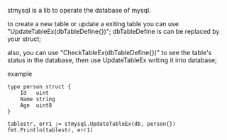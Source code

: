 stmysql is a lib to operate the database of mysql.
>
to create a new table or update a exiting table you can use "UpdateTableEx(dbTableDefine{})";
dbTableDefine is can be replaced by your struct;

also, you can use "CheckTableEx(dbTableDefine{})" to see the table's status in the database,
then use UpdateTableEx writing it into database;

example
```
type person struct {
	Id   uint
	Name string
	Age  uint8
}

tablestr, err1 := stmysql.UpdateTableEx(db, person{})
fmt.Println(tablestr, err1)
```